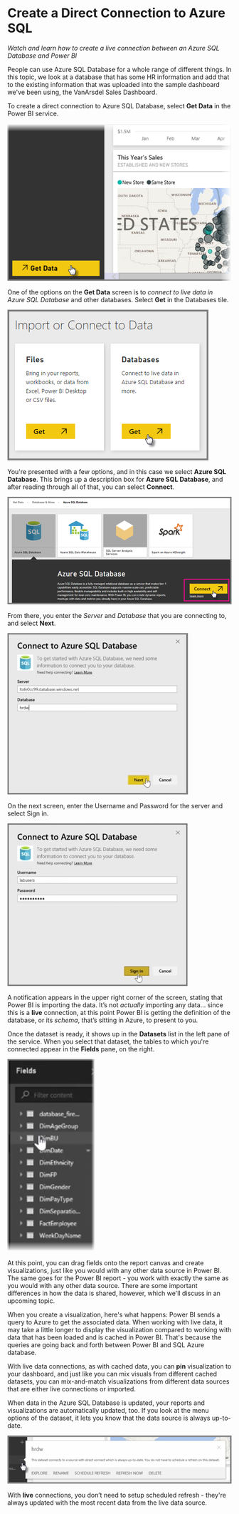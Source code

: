 <properties
   pageTitle="Create a direct (live) connection to Azure SQL Database"
   description="Create a live connection between an Azure SQL database and Power BI."
   services="powerbi"
   documentationCenter=""
   authors="davidiseminger"
   manager="mblythe"
   editor=""
   tags=""
   featuredVideoId="TJ71od0SbAg"
   featuredVideoThumb=""
   courseDuration=""/>

<tags
   ms.service="powerbi"
   ms.devlang="NA"
   ms.topic="article"
   ms.tgt_pltfrm="NA"
   ms.workload="powerbi"
   ms.date="02/20/2016"
   ms.author="v-jescoo"/>

# Create a Direct Connection to Azure SQL

*Watch and learn how to create a live connection between an Azure SQL Database and Power BI*

People can use Azure SQL Database for a whole range of different things. In this topic, we look at a database that has some HR information and add that to the existing information that was uploaded into the sample dashboard we've been using, the VanArsdel Sales Dashboard.

To create a direct connection to Azure SQL Database, select **Get Data** in the Power BI service.

![](./media/powerbi-learning-7-2-create-direct-connection-azure-sql/7-2_1.png)

One of the options on the **Get Data** screen is to *connect to live data in Azure SQL Database* and other databases. Select **Get** in the Databases tile.

![](./media/powerbi-learning-7-2-create-direct-connection-azure-sql/7-2_2.png)

You're presented with a few options, and in this case we select **Azure SQL Database**. This brings up a description box for **Azure SQL Database**, and after reading through all of that, you can select **Connect**.

![](./media/powerbi-learning-7-2-create-direct-connection-azure-sql/7-2_3.png)

From there, you enter the *Server* and *Database* that you are connecting to, and select **Next**.

![](./media/powerbi-learning-7-2-create-direct-connection-azure-sql/7-2_4.png)

On the next screen, enter the Username and Password for the server and select Sign in.

![](./media/powerbi-learning-7-2-create-direct-connection-azure-sql/7-2_5.png)

A notification appears in the upper right corner of the screen, stating that Power BI is importing the data. It’s not *actually* importing any data... since this is a **live** connection, at this point Power BI is getting the definition of the database, or its *schema*, that’s sitting in Azure, to present to you.

Once the dataset is ready, it shows up in the **Datasets** list in the left pane of the service. When you select that dataset, the tables to which you're connected appear in the **Fields** pane, on the right.

![](./media/powerbi-learning-7-2-create-direct-connection-azure-sql/7-2_6.png)

At this point, you can drag fields onto the report canvas and create visualizations, just like you would with any other data source in Power BI. The same goes for the Power BI report - you work with exactly the same as you would with any other data source. There are some important differences in how the data is shared, however, which we'll discuss in an upcoming topic.

When you create a visualization, here's what happens: Power BI sends a query to Azure to get the associated data. When working with live data, it may take a little longer to display the visualization compared to working with data that has been loaded and is cached in Power BI. That's because the queries are going back and forth between Power BI and SQL Azure database.

With live data connections, as with cached data, you can **pin** visualization to your dashboard, and just like you can mix visuals from different cached datasets, you can mix-and-match visualizations from different data sources that are either live connections or imported.

When data in the Azure SQL Database is updated, your reports and visualizations are automatically updated, too. If you look at the menu options of the dataset, it lets you know that the data source is always up-to-date.

![](./media/powerbi-learning-7-2-create-direct-connection-azure-sql/7-2_7.png)

With **live** connections, you don’t need to setup scheduled refresh - they're always updated with the most recent data from the live data source.
